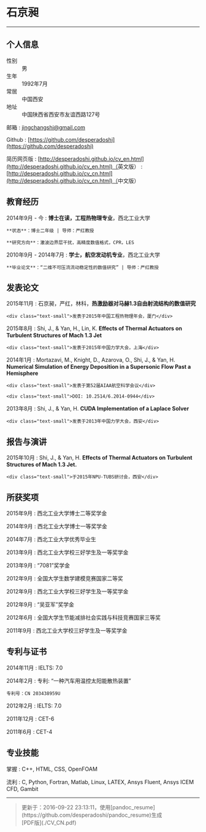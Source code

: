 # 石京昶

----

## <span class="fa fa-info-circle"></span> 个人信息

<div class="column_1_2">
<dt><span class="fa fa-male fa-fw"></span>性别</dt>
<dd>男</dd>
</div>
<div class="column_1_2">
<dt><span class="fa fa-child fa-fw"></span>生年</dt>
<dd>1992年7月</dd>
</div>

<div class="column_1_2">
<dt><span class="fa fa-map-marker fa-fw"></span>常居</dt>
<dd>中国西安</dd>
</div> 
<div class="column_1_2">
<dt><span class="fa fa-building fa-fw"></span>地址</dt>
<dd>中国陕西省西安市友谊西路127号</dd>
</div>

<span class="fa fa-envelope fa-fw"></span> 邮箱
:   [jingchangshi@gmail.com](mailto:jingchangshi@gmail.com)

<span class="fa fa-github fa-fw"></span>Github
:   [https://github.com/desperadoshi](https://github.com/desperadoshi)

<span class="fa fa-cloud fa-fw"></span>简历网页版
:	[http://desperadoshi.github.io/cv_en.html](http://desperadoshi.github.io/cv_en.html)（<span class="text-small">英文版</span>）
:	[http://desperadoshi.github.io/cv_cn.html](http://desperadoshi.github.io/cv_cn.html)（<span class="text-small">中文版</span>）

## <span class="fa fa-university fa-fw"></span> 教育经历

2014年9月 - 今
:   **博士在读，工程热物理专业**，西北工业大学

    **状态**：博士二年级 | 导师：严红教授

    **研究方向**：激波边界层干扰，高精度数值格式，CPR，LES

2010年9月 - 2014年7月
:   **学士，航空发动机专业**，西北工业大学

    **毕业论文**：“二维不可压流流动稳定性的数值研究” | 导师：严红教授

## <span class="fa fa-pencil fa-fw"></span> 发表论文

2015年11月
:	石京昶，严红，林科，**热激励器对马赫1.3自由射流结构的数值研究**

	<div class="text-small">发表于2015年中国工程热物理年会，厦门</div>

2015年8月
:   Shi, J., & Yan, H., Lin, K. **Effects of Thermal Actuators on Turbulent Structures of Mach 1.3 Jet**

    <div class="text-small">发表于2015年中国力学大会，上海</div>

2014年1月
:   Mortazavi, M., Knight, D., Azarova, O., Shi, J., & Yan, H. **Numerical Simulation of Energy Deposition in a Supersonic Flow Past a Hemisphere**

    <div class="text-small">发表于第52届AIAA航空科学会议</div>

    <div class="text-small">DOI: 10.2514/6.2014-0944</div>

2013年8月
:   Shi, J., & Yan, H. **CUDA Implementation of a Laplace Solver**

    <div class="text-small">发表于2013年中国力学大会，西安</div>

## <span class="fa fa-microphone fa-fw"></span> 报告与演讲

2015年10月
:   Shi, J., & Yan, H. **Effects of Thermal Actuators on Turbulent Structures of Mach 1.3 Jet.**

    <div class="text-small">于2015年NPU-TUBS研讨会，西安</div>

## <span class="fa fa-trophy fa-fw"></span> 所获奖项

2015年9月
:	西北工业大学博士二等奖学金

2014年9月
:   西北工业大学博士一等奖学金

2014年7月
:   西北工业大学优秀毕业生

2013年9月
:   西北工业大学校三好学生及一等奖学金

2013年9月
:   “7081”奖学金

2012年9月
:   全国大学生数学建模竞赛国家二等奖

2012年9月
:   西北工业大学校三好学生及一等奖学金

2012年9月
:   “吴亚军”奖学金

2012年6月
:   全国大学生节能减排社会实践与科技竞赛国家三等奖

2011年9月
:   西北工业大学校三好学生及一等奖学金

## <span class="fa fa-certificate fa-fw"></span> 专利与证书

2014年11月
:   IELTS: 7.0

2014年2月
:   专利: “一种汽车用温控太阳能散热装置”

    专利号：CN 203438959U

2012年2月
:   IELTS: 7.0

2011年12月
:   CET-6

2011年6月
:   CET-4

## <span class="fa fa-star fa-fw"></span> 专业技能

掌握
:   C++, HTML, CSS, OpenFOAM

流利
:   C, Python, Fortran, Matlab, Linux, LATEX, Ansys Fluent, Ansys ICEM CFD, Gambit

----

> <div class='text-small'>更新于：2016-09-22 23:13:11，使用[pandoc_resume](https://github.com/desperadoshi/pandoc_resume)生成</div>
> <div class='text-small'><span class="fa fa-download"></span>[PDF版](./CV_CN.pdf)</div>
